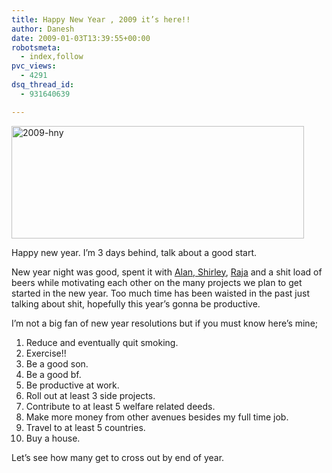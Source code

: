 ```yaml
---
title: Happy New Year , 2009 it’s here!!
author: Danesh
date: 2009-01-03T13:39:55+00:00
robotsmeta:
  - index,follow
pvc_views:
  - 4291
dsq_thread_id:
  - 931640639

---
```

<img loading="lazy" class="alignnone size-full wp-image-1103" title="2009-hny" src="/wp-content/uploads/2009/01/2009-hny.png" alt="2009-hny" width="468" height="180" />

Happy new year. I&#8217;m 3 days behind, talk about a good start.

New year night was good, spent it with [Alan, Shirley][1], [Raja][2] and a shit load of beers while motivating each other on the many projects we plan to get started in the new year. Too much time has been waisted in the past just talking about shit, hopefully this year&#8217;s gonna be productive.

I&#8217;m not a big fan of new year resolutions but if you must know here&#8217;s mine;

1. Reduce and eventually quit smoking.  
2. Exercise!!  
3. Be a good son.  
4. Be a good bf.  
5. Be productive at work.  
6. Roll out at least 3 side projects.  
7. Contribute to at least 5 welfare related deeds.  
8. Make more money from other avenues besides my full time job.  
9. Travel to at least 5 countries.  
10. Buy a house.

Let&#8217;s see how many get to cross out by end of year.

 [1]: http://alanbernard.com
 [2]: http://rajaseelan.com